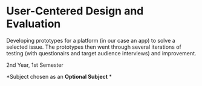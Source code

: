 # User-Centered Design and Evaluation
Developing prototypes for a platform (in our case an app) to solve a selected issue. The prototypes then went through several iterations of testing (with questionairs and target audience interviews) and improvement.

2nd Year, 1st Semester

*Subject chosen as an **Optional Subject** *
